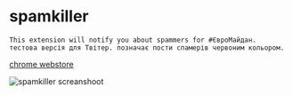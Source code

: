 spamkiller
==========

```
This extension will notify you about spammers for #ЄвроМайдан.
тестова версія для Твітер. позначає пости спамерів червоним кольором.
```

[chrome webstore](https://chrome.google.com/webstore/detail/spam-killer-%D1%94%D0%B2%D1%80%D0%BE%D0%BC%D0%B0%D0%B9%D0%B4%D0%B0%D0%BD/hpgmnghdfepfljhmhpbijkijpdfnefnb)


![spamkiller screanshoot](https://lh3.googleusercontent.com/-Zg7X1ZG5FIGkz1BQDYGSbvw1XRNcecLJZfnyNsgKc4NZa9FiPQ79uZMu1_uT9vMbRIyzGbTLQ=s640-h400-e365-rw)

